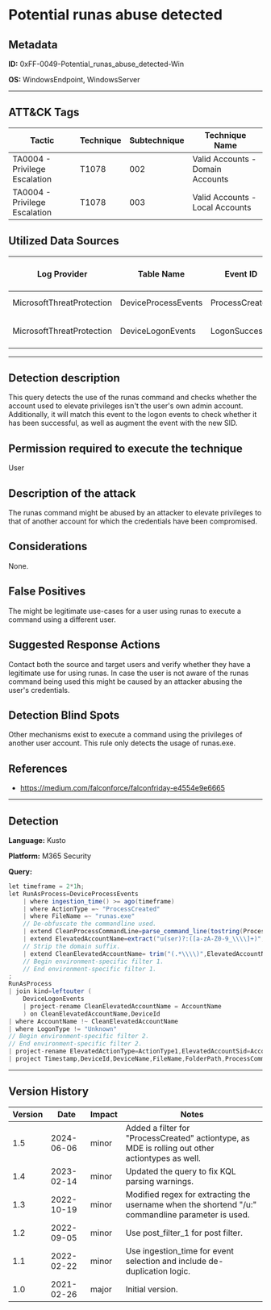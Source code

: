 # Potential runas abuse detected

## Metadata
**ID:** 0xFF-0049-Potential_runas_abuse_detected-Win

**OS:** WindowsEndpoint, WindowsServer

---

## ATT&CK Tags

| Tactic | Technique | Subtechnique | Technique Name |
|---|---|---| --- |
| TA0004 - Privilege Escalation | T1078 | 002 | Valid Accounts - Domain Accounts|
| TA0004 - Privilege Escalation | T1078 | 003 | Valid Accounts - Local Accounts|

## Utilized Data Sources

| Log Provider | Table Name | Event ID | Event Name | ATT&CK Data Source | ATT&CK Data Component|
|---------|---------|---------|----------|---------|---------|
|MicrosoftThreatProtection|DeviceProcessEvents|ProcessCreated||Process|Process Creation|
|MicrosoftThreatProtection|DeviceLogonEvents|LogonSuccess||Logon Session|Logon Session Creation|
---

## Detection description
This query detects the use of the runas command and checks whether the account used to elevate privileges isn't the user's own admin account. Additionally, it will match this event to the logon events to check whether it has been successful, as well as augment the event with the new SID.



## Permission required to execute the technique
User


## Description of the attack
The runas command might be abused by an attacker to elevate privileges to that of another account for which the credentials have been compromised.


## Considerations
None.


## False Positives
The might be legitimate use-cases for a user using runas to execute a command using a different user.


## Suggested Response Actions
Contact both the source and target users and verify whether they have a legitimate use for using runas. In case the user is not aware of the runas command being used this might be caused by an attacker abusing the user's credentials.


## Detection Blind Spots
Other mechanisms exist to execute a command using the privileges of another user account. This rule only detects the usage of runas.exe.


## References
* https://medium.com/falconforce/falconfriday-e4554e9e6665

---
## Detection

**Language:** Kusto

**Platform:** M365 Security

**Query:**
```C#
let timeframe = 2*1h;
let RunAsProcess=DeviceProcessEvents
    | where ingestion_time() >= ago(timeframe)
    | where ActionType =~ "ProcessCreated"
    | where FileName =~ "runas.exe"
    // De-obfuscate the commandline used.
    | extend CleanProcessCommandLine=parse_command_line(tostring(ProcessCommandLine), "windows")
    | extend ElevatedAccountName=extract("u(ser)?:([a-zA-Z0-9_\\\\]+)",2,tostring(CleanProcessCommandLine))
    // Strip the domain suffix.
    | extend CleanElevatedAccountName= trim("(.*\\\\)",ElevatedAccountName)
    // Begin environment-specific filter 1.
    // End environment-specific filter 1.
;
RunAsProcess
| join kind=leftouter (
    DeviceLogonEvents
    | project-rename CleanElevatedAccountName = AccountName
    ) on CleanElevatedAccountName,DeviceId
| where AccountName !~ CleanElevatedAccountName
| where LogonType != "Unknown"
// Begin environment-specific filter 2.
// End environment-specific filter 2.
| project-rename ElevatedActionType=ActionType1,ElevatedAccountSid=AccountSid1
| project Timestamp,DeviceId,DeviceName,FileName,FolderPath,ProcessCommandLine,SHA256,ProcessIntegrityLevel,AccountDomain,AccountName,AccountSid, LogonId, InitiatingProcessFileName,InitiatingProcessFolderPath,InitiatingProcessCommandLine,ElevatedAccountName,CleanElevatedAccountName,ElevatedActionType,LogonType,ElevatedAccountSid,IsLocalAdmin, ReportId,InitiatingProcessAccountUpn
```

---

## Version History
| Version | Date | Impact | Notes |
|---------|------|--------|------|
| 1.5  | 2024-06-06| minor | Added a filter for "ProcessCreated" actiontype, as MDE is rolling out other actiontypes as well. |
| 1.4  | 2023-02-14| minor | Updated the query to fix KQL parsing warnings. |
| 1.3  | 2022-10-19| minor | Modified regex for extracting the username when the shortend "/u:" commandline parameter is used. |
| 1.2  | 2022-09-05| minor | Use post_filter_1 for post filter. |
| 1.1  | 2022-02-22| minor | Use ingestion_time for event selection and include de-duplication logic. |
| 1.0  | 2021-02-26| major | Initial version. |